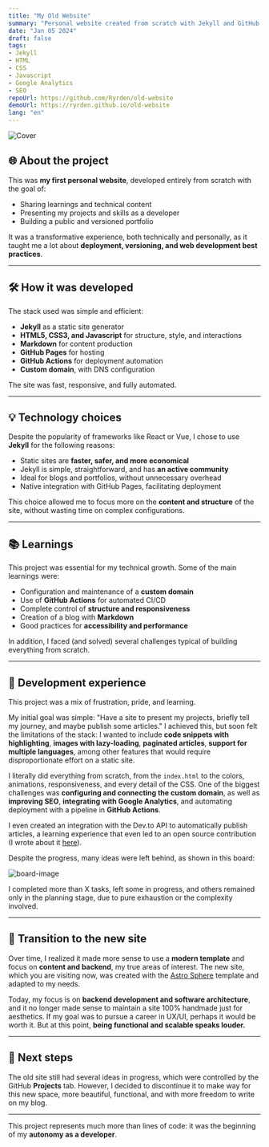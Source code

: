 ```yaml
---
title: "My Old Website"
summary: "Personal website created from scratch with Jekyll and GitHub Pages, prioritizing performance, simplicity, and knowledge sharing."
date: "Jan 05 2024"
draft: false
tags:
- Jekyll
- HTML
- CSS
- Javascript
- Google Analytics
- SEO
repoUrl: https://github.com/Ryrden/old-website
demoUrl: https://ryrden.github.io/old-website
lang: "en"
---
```



![Cover](https://i.imgur.com/lB9DAHd.png)

## 🌐 About the project

This was **my first personal website**, developed entirely from scratch with the goal of:

- Sharing learnings and technical content
- Presenting my projects and skills as a developer
- Building a public and versioned portfolio

It was a transformative experience, both technically and personally, as it taught me a lot about **deployment, versioning, and web development best practices**.

---

## 🛠️ How it was developed

The stack used was simple and efficient:

- **Jekyll** as a static site generator
- **HTML5, CSS3, and Javascript** for structure, style, and interactions
- **Markdown** for content production
- **GitHub Pages** for hosting
- **GitHub Actions** for deployment automation
- **Custom domain**, with DNS configuration

The site was fast, responsive, and fully automated.

---

## 💡 Technology choices

Despite the popularity of frameworks like React or Vue, I chose to use **Jekyll** for the following reasons:

- Static sites are **faster, safer, and more economical**
- Jekyll is simple, straightforward, and has **an active community**
- Ideal for blogs and portfolios, without unnecessary overhead
- Native integration with GitHub Pages, facilitating deployment

This choice allowed me to focus more on the **content and structure** of the site, without wasting time on complex configurations.

---

## 📚 Learnings

This project was essential for my technical growth. Some of the main learnings were:

- Configuration and maintenance of a **custom domain**
- Use of **GitHub Actions** for automated CI/CD
- Complete control of **structure and responsiveness**
- Creation of a blog with **Markdown**
- Good practices for **accessibility and performance**

In addition, I faced (and solved) several challenges typical of building everything from scratch.

---

## 🧠 Development experience

This project was a mix of frustration, pride, and learning.

My initial goal was simple: "Have a site to present my projects, briefly tell my journey, and maybe publish some articles." I achieved this, but soon felt the limitations of the stack: I wanted to include **code snippets with highlighting**, **images with lazy-loading**, **paginated articles**, **support for multiple languages**, among other features that would require disproportionate effort on a static site.

I literally did everything from scratch, from the `index.html` to the colors, animations, responsiveness, and every detail of the CSS. One of the biggest challenges was **configuring and connecting the custom domain**, as well as **improving SEO**, **integrating with Google Analytics**, and automating deployment with a pipeline in **GitHub Actions**.

I even created an integration with the Dev.to API to automatically publish articles, a learning experience that even led to an open source contribution (I wrote about it [here](link)).

Despite the progress, many ideas were left behind, as shown in this board:

![board-image](https://i.imgur.com/qwl35NI.png)

I completed more than X tasks, left some in progress, and others remained only in the planning stage, due to pure exhaustion or the complexity involved.

---

## 🔁 Transition to the new site

Over time, I realized it made more sense to use a **modern template** and focus on **content and backend**, my true areas of interest. The new site, which you are visiting now, was created with the [Astro Sphere](https://github.com/markhorn-dev/astro-sphere) template and adapted to my needs.

Today, my focus is on **backend development and software architecture**, and it no longer made sense to maintain a site 100% handmade just for aesthetics. If my goal was to pursue a career in UX/UI, perhaps it would be worth it. But at this point, **being functional and scalable speaks louder.**

---

## 🔮 Next steps

The old site still had several ideas in progress, which were controlled by the GitHub **Projects** tab. However, I decided to discontinue it to make way for this new space, more beautiful, functional, and with more freedom to write on my blog.

---

This project represents much more than lines of code: it was the beginning of my **autonomy as a developer**.